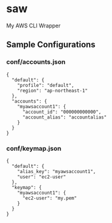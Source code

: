 # saw

My AWS CLI Wrapper

## Sample Configurations

### conf/accounts.json

```
{
  "default": {
    "profile": "default",
    "region": "ap-northeast-1"
  },
  "accounts": {
    "myawsaccount1": {
      "account_id": "000000000000",
      "account_alias": "accountalias"
    }
  }
}
```

### conf/keymap.json

```
{
  "default": {
    "alias_key": "myawsaccount1",
    "user": "ec2-user"
  },
  "keymap": {
    "myawsaccount1": {
      "ec2-user": "my.pem"
    }
  }
}
```

